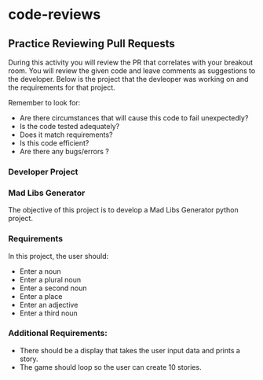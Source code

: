 # code-reviews
## Practice Reviewing Pull Requests
During this activity you will review the PR that correlates with your breakout room. You will review the given code and leave comments as suggestions to the developer. Below is the project that the devleoper was working on and the requirements for that project. 

Remember to look for: 
- Are there circumstances that will cause this code to fail unexpectedly?
- Is the code tested adequately?
- Does it match requirements?
- Is this code efficient?
- Are there any bugs/errors ?


### Developer Project
### Mad Libs Generator

The objective of this project is to develop a Mad Libs Generator python project. 
### Requirements
In this project, the user should: 
- Enter a noun
- Enter a plural noun
- Enter a second noun
- Enter a place
- Enter an adjective
- Enter a third noun<br /> 
### Additional Requirements: 
- There should be a display that takes the user input data and prints a story.
- The game should loop so the user can create 10 stories.
